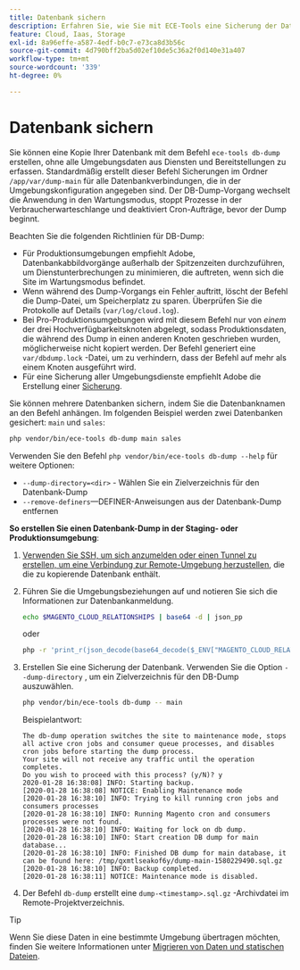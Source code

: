 ```yaml
---
title: Datenbank sichern
description: Erfahren Sie, wie Sie mit ECE-Tools eine Sicherung der Datenbank für ein Adobe Commerce-Projekt zur Cloud-Infrastruktur erstellen.
feature: Cloud, Iaas, Storage
exl-id: 8a96effe-a587-4edf-b0c7-e73ca8d3b56c
source-git-commit: 4d790bff2ba5d02ef10de5c36a2f0d140e31a407
workflow-type: tm+mt
source-wordcount: '339'
ht-degree: 0%

---
```


# Datenbank sichern

Sie können eine Kopie Ihrer Datenbank mit dem Befehl `ece-tools db-dump` erstellen, ohne alle Umgebungsdaten aus Diensten und Bereitstellungen zu erfassen. Standardmäßig erstellt dieser Befehl Sicherungen im Ordner `/app/var/dump-main` für alle Datenbankverbindungen, die in der Umgebungskonfiguration angegeben sind. Der DB-Dump-Vorgang wechselt die Anwendung in den Wartungsmodus, stoppt Prozesse in der Verbraucherwarteschlange und deaktiviert Cron-Aufträge, bevor der Dump beginnt.

Beachten Sie die folgenden Richtlinien für DB-Dump:

- Für Produktionsumgebungen empfiehlt Adobe, Datenbankabbildvorgänge außerhalb der Spitzenzeiten durchzuführen, um Dienstunterbrechungen zu minimieren, die auftreten, wenn sich die Site im Wartungsmodus befindet.
- Wenn während des Dump-Vorgangs ein Fehler auftritt, löscht der Befehl die Dump-Datei, um Speicherplatz zu sparen. Überprüfen Sie die Protokolle auf Details (`var/log/cloud.log`).
- Bei Pro-Produktionsumgebungen wird mit diesem Befehl nur von _einem_ der drei Hochverfügbarkeitsknoten abgelegt, sodass Produktionsdaten, die während des Dump in einen anderen Knoten geschrieben wurden, möglicherweise nicht kopiert werden. Der Befehl generiert eine `var/dbdump.lock` -Datei, um zu verhindern, dass der Befehl auf mehr als einem Knoten ausgeführt wird.
- Für eine Sicherung aller Umgebungsdienste empfiehlt Adobe die Erstellung einer [Sicherung](snapshots.md).

Sie können mehrere Datenbanken sichern, indem Sie die Datenbanknamen an den Befehl anhängen. Im folgenden Beispiel werden zwei Datenbanken gesichert: `main` und `sales`:

```bash
php vendor/bin/ece-tools db-dump main sales
```

Verwenden Sie den Befehl `php vendor/bin/ece-tools db-dump --help` für weitere Optionen:

- `--dump-directory=<dir>` - Wählen Sie ein Zielverzeichnis für den Datenbank-Dump
- `--remove-definers`—DEFINER-Anweisungen aus der Datenbank-Dump entfernen

**So erstellen Sie einen Datenbank-Dump in der Staging- oder Produktionsumgebung**:

1. [Verwenden Sie SSH, um sich anzumelden oder einen Tunnel zu erstellen, um eine Verbindung zur Remote-Umgebung herzustellen](../development/secure-connections.md), die die zu kopierende Datenbank enthält.

1. Führen Sie die Umgebungsbeziehungen auf und notieren Sie sich die Informationen zur Datenbankanmeldung.

   ```bash
   echo $MAGENTO_CLOUD_RELATIONSHIPS | base64 -d | json_pp
   ```

   oder

   ```bash
   php -r 'print_r(json_decode(base64_decode($_ENV["MAGENTO_CLOUD_RELATIONSHIPS"]))->database);'
   ```

1. Erstellen Sie eine Sicherung der Datenbank. Verwenden Sie die Option `--dump-directory` , um ein Zielverzeichnis für den DB-Dump auszuwählen.

   ```bash
   php vendor/bin/ece-tools db-dump -- main
   ```

   Beispielantwort:

   ```terminal
   The db-dump operation switches the site to maintenance mode, stops all active cron jobs and consumer queue processes, and disables cron jobs before starting the dump process.
   Your site will not receive any traffic until the operation completes.
   Do you wish to proceed with this process? (y/N)? y
   2020-01-28 16:38:08] INFO: Starting backup.
   [2020-01-28 16:38:08] NOTICE: Enabling Maintenance mode
   [2020-01-28 16:38:10] INFO: Trying to kill running cron jobs and consumers processes
   [2020-01-28 16:38:10] INFO: Running Magento cron and consumers processes were not found.
   [2020-01-28 16:38:10] INFO: Waiting for lock on db dump.
   [2020-01-28 16:38:10] INFO: Start creation DB dump for main database...
   [2020-01-28 16:38:10] INFO: Finished DB dump for main database, it can be found here: /tmp/qxmtlseakof6y/dump-main-1580229490.sql.gz
   [2020-01-28 16:38:10] INFO: Backup completed.
   [2020-01-28 16:38:11] NOTICE: Maintenance mode is disabled.
   ```

1. Der Befehl `db-dump` erstellt eine `dump-<timestamp>.sql.gz` -Archivdatei im Remote-Projektverzeichnis.

>[!TIP]
>
>Wenn Sie diese Daten in eine bestimmte Umgebung übertragen möchten, finden Sie weitere Informationen unter [Migrieren von Daten und statischen Dateien](../deploy/staging-production.md#migrate-static-files).
